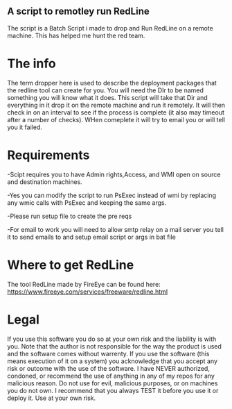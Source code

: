 ## A script to remotley run RedLine
The script is a Batch Script i made to drop and Run RedLine on a remote machine. This has helped me hunt the red team.

# The info
The term dropper here is used to describe the deployment packages that the redline tool can create for you. You will need the DIr to be named something you will know what it does. This script will take that Dir and everything in it drop it on the remote machine and run it remotely. It will then check in on an interval to see if the process is complete (it also may timeout after a number of checks). WHen comeplete it will try to email you or will tell you it failed.

# Requirements
-Scipt requires you to have Admin rights,Access, and WMI open on source and destination machines.

  -Yes you can modify the script to run PsExec instead of wmi by replacing any wmic calls with PsExec and keeping the same args.
  
-Please run setup file to create the pre reqs

-For email to work you will need to allow smtp relay on a mail server you tell it to send emails to and setup email script or args in bat file

# Where to get RedLine
The tool RedLine made by FireEye can be found here: https://www.fireeye.com/services/freeware/redline.html

# Legal
If you use this software you do so at your own risk and the liability is with you. Note that the author is not responsible for the way the product is used and the software comes without warrenty. If you use the software (this means execution of it on a system) you acknowledge that you accept any risk or outcome with the use of the software. I have NEVER authorized, condoned, or recommend the use of anything in any of my repos for any malicious reason. Do not use for evil, malicious purposes, or on machines you do not own. I recommend that you always TEST it before you use it or deploy it. Use at your own risk.

